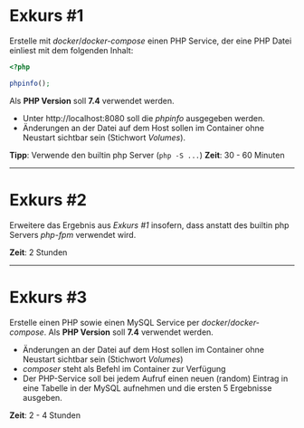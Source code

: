 # Exkurs #1

Erstelle mit _docker_/_docker-compose_ einen PHP Service, der eine PHP Datei einliest mit dem folgenden Inhalt:

```php
<?php

phpinfo();
```
Als **PHP Version** soll **7.4** verwendet werden.
 - Unter http://localhost:8080 soll die _phpinfo_ ausgegeben werden.
 - Änderungen an der Datei auf dem Host sollen im Container ohne Neustart sichtbar sein (Stichwort _Volumes_).

**Tipp**: Verwende den builtin php Server (`php -S ...`)
**Zeit**: 30 - 60 Minuten

---

# Exkurs #2

Erweitere das Ergebnis aus _Exkurs #1_ insofern, dass anstatt des builtin php Servers _php-fpm_ verwendet wird.

**Zeit**: 2 Stunden

---

# Exkurs #3

Erstelle einen PHP sowie einen MySQL Service per _docker_/_docker-compose_.  Als **PHP Version** soll **7.4** verwendet werden.

 - Änderungen an der Datei auf dem Host sollen im Container ohne Neustart sichtbar sein (Stichwort _Volumes_)
 -  _composer_ steht als Befehl im Container zur Verfügung
 - Der PHP-Service soll bei jedem Aufruf einen neuen (random) Eintrag in eine Tabelle in der MySQL aufnehmen und die ersten 5 Ergebnisse ausgeben.

**Zeit**: 2 - 4 Stunden